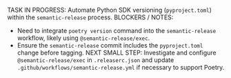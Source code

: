 TASK IN PROGRESS: Automate Python SDK versioning (`pyproject.toml`) within the `semantic-release` process.
BLOCKERS / NOTES:
  - Need to integrate `poetry version` command into the `semantic-release` workflow, likely using `@semantic-release/exec`.
  - Ensure the `semantic-release` commit includes the `pyproject.toml` change before tagging.
NEXT SMALL STEP: Investigate and configure `@semantic-release/exec` in `.releaserc.json` and update `.github/workflows/semantic-release.yml` if necessary to support Poetry. 